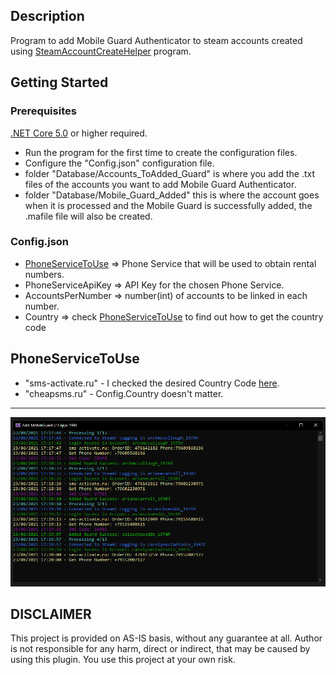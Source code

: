 ## Description
Program to add Mobile Guard Authenticator to steam accounts created using [SteamAccountCreateHelper](https://github.com/Cappi1998/SteamAccountCreateHelper) program.

## Getting Started

### Prerequisites
[.NET Core 5.0](https://dotnet.microsoft.com/download) or higher required. 

- Run the program for the first time to create the configuration files.
- Configure the "Config.json" configuration file.
- folder "Database/Accounts_ToAdded_Guard" is where you add the .txt files of the accounts you want to add Mobile Guard Authenticator.
- folder "Database/Mobile_Guard_Added" this is where the account goes when it is processed and the Mobile Guard is successfully added, the .mafile file will also be created.


### Config.json
- <a href="#PhoneServiceToUse">PhoneServiceToUse</a> => Phone Service that will be used to obtain rental numbers.
- PhoneServiceApiKey => API Key for the chosen Phone Service.
- AccountsPerNumber => number(int) of accounts to be linked in each number.
- Country => check <a href="#PhoneServiceToUse">PhoneServiceToUse</a> to find out how to get the country code

## PhoneServiceToUse
- "sms-activate.ru" - I checked the desired Country Code [here](https://sms-activate.ru/en/api2).
- "cheapsms.ru" - Config.Country doesn't matter.

---
![](Screenshots/Print.png) 

## DISCLAIMER
This project is provided on AS-IS basis, without any guarantee at all. Author is not responsible for any harm, direct or indirect, that may be caused by using this plugin. You use this project at your own risk.

